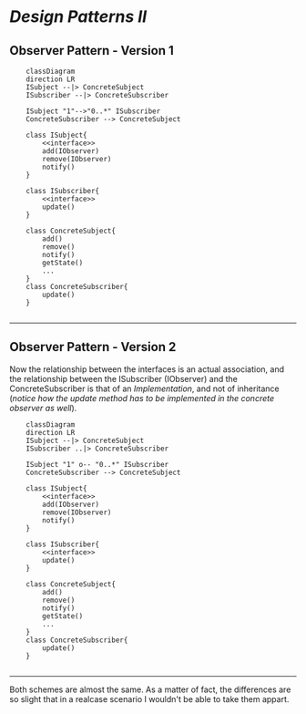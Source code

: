 # _Design Patterns II_
## Observer Pattern - Version 1
```mermaid
    classDiagram
    direction LR
    ISubject --|> ConcreteSubject
    ISubscriber --|> ConcreteSubscriber
    
    ISubject "1"-->"0..*" ISubscriber
    ConcreteSubscriber --> ConcreteSubject
    
    class ISubject{
        <<interface>>
        add(IObserver)
        remove(IObserver)
        notify()
    }

    class ISubscriber{
        <<interface>>
        update()
    }

    class ConcreteSubject{
        add()
        remove()
        notify()
        getState()
        ...
    }
    class ConcreteSubscriber{
        update()
    }
    
```
____
## Observer Pattern - Version 2
Now the relationship between the interfaces is an actual association,
and the relationship between the ISubscriber (IObserver) and the ConcreteSubscriber is that of an _Implementation_, and not of inheritance (_notice how the update method has to be implemented in the concrete observer as well_).
```mermaid
    classDiagram
    direction LR
    ISubject --|> ConcreteSubject
    ISubscriber ..|> ConcreteSubscriber
    
    ISubject "1" o-- "0..*" ISubscriber
    ConcreteSubscriber --> ConcreteSubject
    
    class ISubject{
        <<interface>>
        add(IObserver)
        remove(IObserver)
        notify()
    }

    class ISubscriber{
        <<interface>>
        update()
    }

    class ConcreteSubject{
        add()
        remove()
        notify()
        getState()
        ...
    }
    class ConcreteSubscriber{
        update()
    }
    
```
____
Both schemes are almost the same. As a matter of fact, the differences are so slight that in a realcase scenario I wouldn't be able to take them appart.